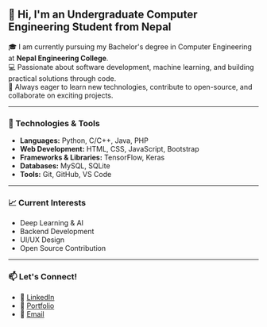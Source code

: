 ## 👋 Hi, I'm an Undergraduate Computer Engineering Student from Nepal

🎓 I am currently pursuing my Bachelor's degree in Computer Engineering at **Nepal Engineering College**.  
💻 Passionate about software development, machine learning, and building practical solutions through code.  
🚀 Always eager to learn new technologies, contribute to open-source, and collaborate on exciting projects.

---

### 🔧 Technologies & Tools
- **Languages:** Python, C/C++, Java, PHP  
- **Web Development:** HTML, CSS, JavaScript, Bootstrap  
- **Frameworks & Libraries:** TensorFlow, Keras 
- **Databases:** MySQL, SQLite  
- **Tools:** Git, GitHub, VS Code

---

### 📈 Current Interests
- Deep Learning & AI  
- Backend Development  
- UI/UX Design  
- Open Source Contribution  

---

### 📫 Let's Connect!
- 💼 [LinkedIn](www.linkedin.com/in/dipsonthapa) 
- 📝 [Portfolio](https://dipsonthapa.com.np)
- 📧 [Email](mailto:dipsonthaapa@gmail.com)


